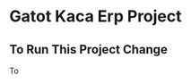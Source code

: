 Gatot Kaca Erp Project
================================

To Run This Project Change
-------------------------------

<script type="text/javascript">
var ROOTDIR         = 'assets/';
var APPDIR          = 'bundles/gatotkacaerpmain/';
</script>

To

<script type="text/javascript">
var ROOTDIR         = 'assets/';
var APPDIR          = ROOTDIR;
</script>